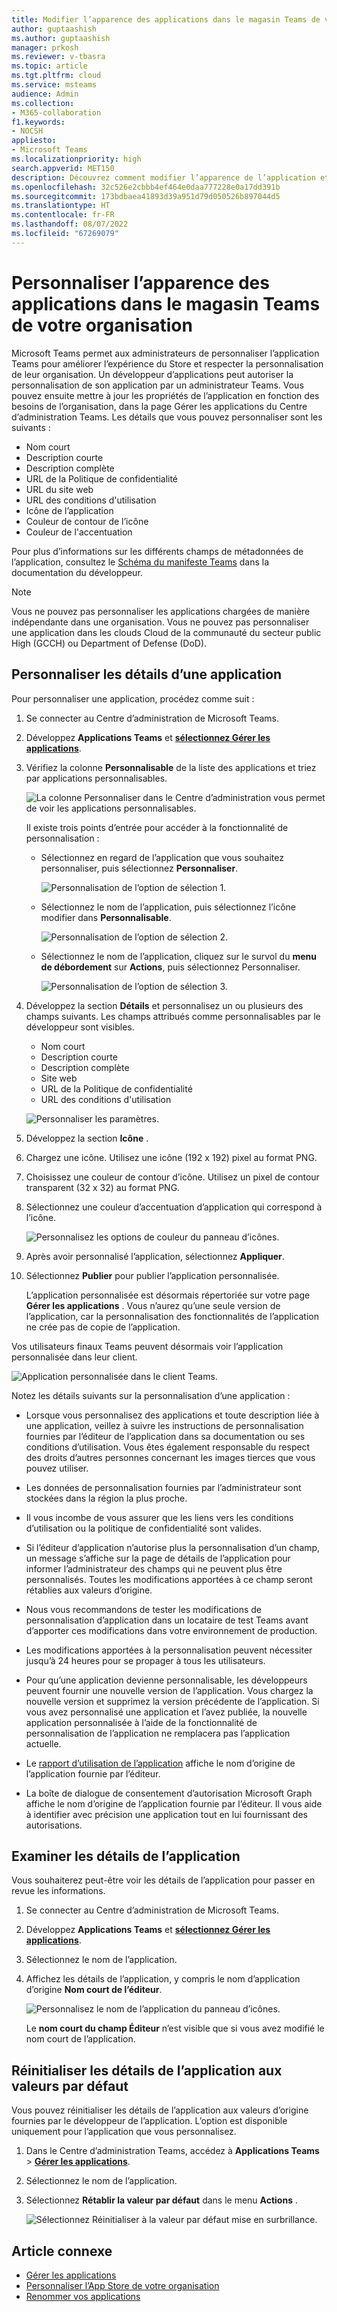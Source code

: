 ```yaml
---
title: Modifier l’apparence des applications dans le magasin Teams de votre organisation
author: guptaashish
ms.author: guptaashish
manager: prkosh
ms.reviewer: v-tbasra
ms.topic: article
ms.tgt.pltfrm: cloud
ms.service: msteams
audience: Admin
ms.collection:
- M365-collaboration
f1.keywords:
- NOCSH
appliesto:
- Microsoft Teams
ms.localizationpriority: high
search.appverid: MET150
description: Découvrez comment modifier l’apparence de l’application et renommer une application en modifiant les détails et les métadonnées de l’application.
ms.openlocfilehash: 32c526e2cbbb4ef464e0daa777228e0a17dd391b
ms.sourcegitcommit: 173bdbaea41893d39a951d79d050526b897044d5
ms.translationtype: HT
ms.contentlocale: fr-FR
ms.lasthandoff: 08/07/2022
ms.locfileid: "67269079"
---
```

# <a name="customize-appearance-of-apps-in-your-organizations-teams-store"></a>Personnaliser l’apparence des applications dans le magasin Teams de votre organisation

Microsoft Teams permet aux administrateurs de personnaliser l’application Teams pour améliorer l’expérience du Store et respecter la personnalisation de leur organisation. Un développeur d’applications peut autoriser la personnalisation de son application par un administrateur Teams. Vous pouvez ensuite mettre à jour les propriétés de l’application en fonction des besoins de l’organisation, dans la page Gérer les applications du Centre d’administration Teams. Les détails que vous pouvez personnaliser sont les suivants :

* Nom court
* Description courte
* Description complète
* URL de la Politique de confidentialité
* URL du site web
* URL des conditions d'utilisation
* Icône de l’application
* Couleur de contour de l’icône
* Couleur de l'accentuation

Pour plus d’informations sur les différents champs de métadonnées de l’application, consultez le [Schéma du manifeste Teams](/microsoftteams/platform/resources/schema/manifest-schema) dans la documentation du développeur.

> [!NOTE]
> Vous ne pouvez pas personnaliser les applications chargées de manière indépendante dans une organisation. Vous ne pouvez pas personnaliser une application dans les clouds Cloud de la communauté du secteur public High (GCCH) ou Department of Defense (DoD).

## <a name="customize-details-of-an-app"></a>Personnaliser les détails d’une application

Pour personnaliser une application, procédez comme suit :

1. Se connecter au Centre d’administration de Microsoft Teams.

1. Développez **Applications Teams** et **[sélectionnez Gérer les applications](https://admin.teams.microsoft.com/policies/manage-apps)**.

1. Vérifiez la colonne **Personnalisable** de la liste des applications et triez par applications personnalisables.

   ![La colonne Personnaliser dans le Centre d’administration vous permet de voir les applications personnalisables.](media/customizable-apps-in-tac.png)

   Il existe trois points d’entrée pour accéder à la fonctionnalité de personnalisation :

   * Sélectionnez en regard de l’application que vous souhaitez personnaliser, puis sélectionnez **Personnaliser**.

     ![Personnalisation de l’option de sélection 1.](media/select-app-to-customize1.png)

   * Sélectionnez le nom de l’application, puis sélectionnez l’icône modifier dans **Personnalisable**.

     ![Personnalisation de l’option de sélection 2.](media/communities-microsoft.png)

   * Sélectionnez le nom de l’application, cliquez sur le survol du **menu de débordement** sur **Actions**, puis sélectionnez Personnaliser.

     ![Personnalisation de l’option de sélection 3.](media/customize-action-menu.png)

1. Développez la section **Détails** et personnalisez un ou plusieurs des champs suivants. Les champs attribués comme personnalisables par le développeur sont visibles.

    * Nom court
    * Description courte
    * Description complète
    * Site web
    * URL de la Politique de confidentialité
    * URL des conditions d'utilisation

   ![Personnaliser les paramètres.](media/customize-settings.png)

1. Développez la section **Icône** .

1. Chargez une icône. Utilisez une icône (192 x 192) pixel au format PNG.

1. Choisissez une couleur de contour d’icône. Utilisez un pixel de contour transparent (32 x 32) au format PNG.

1. Sélectionnez une couleur d’accentuation d’application qui correspond à l’icône.

   ![Personnalisez les options de couleur du panneau d’icônes.](media/customize-app-colors.png)

1. Après avoir personnalisé l’application, sélectionnez **Appliquer**.

1. Sélectionnez **Publier** pour publier l’application personnalisée.

   L’application personnalisée est désormais répertoriée sur votre page **Gérer les applications** . Vous n’aurez qu’une seule version de l’application, car la personnalisation des fonctionnalités de l’application ne crée pas de copie de l’application.

Vos utilisateurs finaux Teams peuvent désormais voir l’application personnalisée dans leur client.

   ![Application personnalisée dans le client Teams.](media/contoso-app.png)

Notez les détails suivants sur la personnalisation d’une application :

* Lorsque vous personnalisez des applications et toute description liée à une application, veillez à suivre les instructions de personnalisation fournies par l’éditeur de l’application dans sa documentation ou ses conditions d’utilisation. Vous êtes également responsable du respect des droits d’autres personnes concernant les images tierces que vous pouvez utiliser.

* Les données de personnalisation fournies par l’administrateur sont stockées dans la région la plus proche.

* Il vous incombe de vous assurer que les liens vers les conditions d’utilisation ou la politique de confidentialité sont valides.

* Si l’éditeur d’application n’autorise plus la personnalisation d’un champ, un message s’affiche sur la page de détails de l’application pour informer l’administrateur des champs qui ne peuvent plus être personnalisés. Toutes les modifications apportées à ce champ seront rétablies aux valeurs d’origine.

* Nous vous recommandons de tester les modifications de personnalisation d’application dans un locataire de test Teams avant d’apporter ces modifications dans votre environnement de production.

* Les modifications apportées à la personnalisation peuvent nécessiter jusqu’à 24 heures pour se propager à tous les utilisateurs.

* Pour qu’une application devienne personnalisable, les développeurs peuvent fournir une nouvelle version de l’application. Vous chargez la nouvelle version et supprimez la version précédente de l’application. Si vous avez personnalisé une application et l’avez publiée, la nouvelle application personnalisée à l’aide de la fonctionnalité de personnalisation de l’application ne remplacera pas l’application actuelle.

* Le [rapport d’utilisation de l’application](teams-analytics-and-reports/app-usage-report.md) affiche le nom d’origine de l’application fournie par l’éditeur.

* La boîte de dialogue de consentement d’autorisation Microsoft Graph affiche le nom d’origine de l’application fournie par l’éditeur. Il vous aide à identifier avec précision une application tout en lui fournissant des autorisations.

## <a name="review-app-details"></a>Examiner les détails de l’application

Vous souhaiterez peut-être voir les détails de l’application pour passer en revue les informations.

1. Se connecter au Centre d’administration de Microsoft Teams.

1. Développez **Applications Teams** et **[sélectionnez Gérer les applications](https://admin.teams.microsoft.com/policies/manage-apps)**.

1. Sélectionnez le nom de l’application.

1. Affichez les détails de l’application, y compris le nom d’application d’origine **Nom court de l’éditeur**.

   ![Personnalisez le nom de l’application du panneau d’icônes.](media/original-app-version.png)

   Le **nom court du champ Éditeur** n’est visible que si vous avez modifié le nom court de l’application.

## <a name="reset-app-details-to-default-values"></a>Réinitialiser les détails de l’application aux valeurs par défaut

Vous pouvez réinitialiser les détails de l’application aux valeurs d’origine fournies par le développeur de l’application. L’option est disponible uniquement pour l’application que vous personnalisez.

1. Dans le Centre d’administration Teams, accédez à **Applications Teams** > **[Gérer les applications](https://admin.teams.microsoft.com/policies/manage-apps)**.

1. Sélectionnez le nom de l’application.

1. Sélectionnez **Rétablir la valeur par défaut** dans le menu **Actions** .

   ![Sélectionnez Réinitialiser à la valeur par défaut mise en surbrillance.](media/select-reset.png)

## <a name="related-article"></a>Article connexe

* [Gérer les applications](manage-apps.md)
* [Personnaliser l’App Store de votre organisation](customize-your-app-store.md)
* [Renommer vos applications](https://techcommunity.microsoft.com/t5/microsoft-teams-blog/rebrand-apps-to-your-own-organization-s-branding-with-app/ba-p/2376296)
